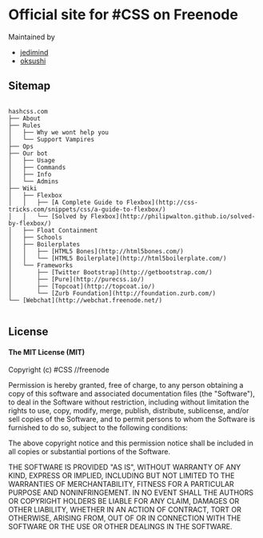 # Official site for #CSS on Freenode

Maintained by 
* [jedimind](//github.com/pudly)
* [oksushi](//github.com/oksushi)

## Sitemap

````

hashcss.com
├── About
├── Rules
│   ├── Why we wont help you
│   └── Support Vampires
├── Ops
├── Our bot
│   ├── Usage
│   ├── Commands
│   ├── Info
│   └── Admins
├── Wiki
│   ├── Flexbox
│   │   ├── [A Complete Guide to Flexbox](http://css-tricks.com/snippets/css/a-guide-to-flexbox/)
│   │   └── [Solved by Flexbox](http://philipwalton.github.io/solved-by-flexbox/)
│   ├── Float Containment
│   ├── Schools
│   ├── Boilerplates
│   │   ├── [HTML5 Bones](http://html5bones.com/)
│   │   └── [HTML5 Boilerplate](http://html5boilerplate.com/)
│   └── Frameworks
│       ├── [Twitter Bootstrap](http://getbootstrap.com/)
│       ├── [Pure](http://purecss.io/)
│       ├── [Topcoat](http://topcoat.io/)
│       └── [Zurb Foundation](http://foundation.zurb.com/)
└── [Webchat](http://webchat.freenode.net/)


````


## License

#### The MIT License (MIT)

Copyright (c) #CSS //freenode

Permission is hereby granted, free of charge, to any person obtaining a copy of
this software and associated documentation files (the "Software"), to deal in
the Software without restriction, including without limitation the rights to
use, copy, modify, merge, publish, distribute, sublicense, and/or sell copies
of the Software, and to permit persons to whom the Software is furnished to do
so, subject to the following conditions:

The above copyright notice and this permission notice shall be included in all
copies or substantial portions of the Software.

THE SOFTWARE IS PROVIDED "AS IS", WITHOUT WARRANTY OF ANY KIND, EXPRESS OR
IMPLIED, INCLUDING BUT NOT LIMITED TO THE WARRANTIES OF MERCHANTABILITY,
FITNESS FOR A PARTICULAR PURPOSE AND NONINFRINGEMENT. IN NO EVENT SHALL THE
AUTHORS OR COPYRIGHT HOLDERS BE LIABLE FOR ANY CLAIM, DAMAGES OR OTHER
LIABILITY, WHETHER IN AN ACTION OF CONTRACT, TORT OR OTHERWISE, ARISING FROM,
OUT OF OR IN CONNECTION WITH THE SOFTWARE OR THE USE OR OTHER DEALINGS IN THE
SOFTWARE.
